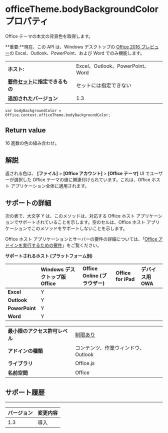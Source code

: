 
# <a name="officetheme.bodybackgroundcolor-property"></a>officeTheme.bodyBackgroundColor プロパティ
Office テーマの本文の背景色を取得します。

 **重要:**現在、この API は、Windows デスクトップの [Office 2016 プレビュー](https://products.office.com/en-us/office-2016-preview)の Excel、Outlook、PowerPoint、および Word でのみ機能します。


|||
|:-----|:-----|
|**ホスト:**|Excel、Outlook、PowerPoint、Word|
|**[要件セット](../../docs/overview/specify-office-hosts-and-api-requirements.md)に指定できるもの**|セットには指定できない|
|**追加されたバージョン**|1.3|



```
var bodyBackgroundColor = Office.context.officeTheme.bodyBackgroundColor;
```


## <a name="return-value"></a>Return value

16 進数の色の組み合わせ。


## <a name="remarks"></a>解説

返される色は、 **[ファイル]**  >  **[Office アカウント]**  >  **[Office テーマ]** UI でユーザーが選択した Office テーマの値に関連付けられています。これは、Office ホスト アプリケーション全体に適用されます。


## <a name="support-details"></a>サポートの詳細


次の表で、大文字 Y は、このメソッドは、対応する Office ホスト アプリケーションでサポートされていることを示します。空のセルは、Office ホスト アプリケーションでこのメソッドをサポートしないことを示します。

Office ホスト アプリケーションとサーバーの要件の詳細については、「[Office アドインを実行するための要件](../../docs/overview/requirements-for-running-office-add-ins.md)」をご覧ください。


**サポートされるホスト (プラットフォーム別)**


||**Windows デスクトップ版 Office**|**Office Online (ブラウザー)**|**Office for iPad**|**デバイス用 OWA**|
|:-----|:-----|:-----|:-----|:-----|
|**Excel**|Y||||
|**Outlook**|Y||||
|**PowerPoint**|Y||||
|**Word**|Y||||

|||
|:-----|:-----|
|**最小限のアクセス許可レベル**|[制限あり](../../docs/develop/requesting-permissions-for-api-use-in-content-and-task-pane-add-ins.md)|
|**アドインの種類**|コンテンツ、作業ウィンドウ、Outlook|
|**ライブラリ**|Office.js|
|**名前空間**|Office|

## <a name="support-history"></a>サポート履歴



****


|**バージョン**|**変更内容**|
|:-----|:-----|
|1.3|導入|
